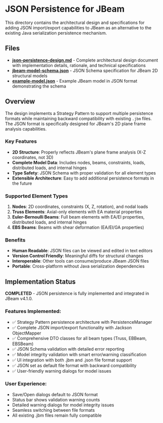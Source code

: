 # JSON Persistence for JBeam

This directory contains the architectural design and specifications for adding JSON import/export capabilities to JBeam as an alternative to the existing Java serialization persistence mechanism.

## Files

- **[json-persistence-design.md](json-persistence-design.md)** - Complete architectural design document with implementation details, rationale, and technical specifications
- **[jbeam-model-schema.json](jbeam-model-schema.json)** - JSON Schema specification for JBeam 2D structural models
- **[example-model.json](example-model.json)** - Example JBeam model in JSON format demonstrating the schema

## Overview

The design implements a Strategy Pattern to support multiple persistence formats while maintaining backward compatibility with existing `.jbm` files. The JSON format is specifically designed for JBeam's 2D plane frame analysis capabilities.

### Key Features

- **2D Structure**: Properly reflects JBeam's plane frame analysis (X-Z coordinates, not 3D)
- **Complete Model Data**: Includes nodes, beams, constraints, loads, distributed loads, and internal hinges
- **Type Safety**: JSON Schema with proper validation for all element types
- **Extensible Architecture**: Easy to add additional persistence formats in the future

### Supported Element Types

1. **Nodes**: 2D coordinates, constraints (X, Z, rotation), and nodal loads
2. **Truss Elements**: Axial-only elements with EA material properties
3. **Euler-Bernoulli Beams**: Full beam elements with EA/EI properties, distributed loads, and internal hinges
4. **EBS Beams**: Beams with shear deformation (EA/EI/GA properties)

### Benefits

- **Human Readable**: JSON files can be viewed and edited in text editors
- **Version Control Friendly**: Meaningful diffs for structural changes
- **Interoperable**: Other tools can consume/produce JBeam JSON files
- **Portable**: Cross-platform without Java serialization dependencies

## Implementation Status

**COMPLETED** - JSON persistence is fully implemented and integrated in JBeam v4.1.0.

### Features Implemented:
- ✅ Strategy Pattern persistence architecture with PersistenceManager
- ✅ Complete JSON import/export functionality with Jackson ObjectMapper
- ✅ Comprehensive DTO classes for all beam types (Truss, EBBeam, EBSBeam)
- ✅ JSON Schema validation with detailed error reporting
- ✅ Model integrity validation with smart error/warning classification
- ✅ UI integration with both .jbm and .json file format support
- ✅ JSON set as default file format with backward compatibility
- ✅ User-friendly warning dialogs for model issues

### User Experience:
- Save/Open dialogs default to JSON format
- Status bar shows validation warning counts
- Detailed warning dialogs for model integrity issues
- Seamless switching between file formats
- All existing .jbm files remain fully compatible
